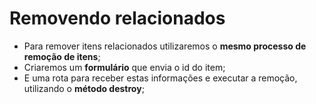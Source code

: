 # Removendo relacionados

- Para remover itens relacionados utilizaremos o **mesmo processo de remoção de itens**;
- Criaremos um **formulário** que envia o id do item;
- E uma rota para receber estas informações e executar a remoção, utilizando o **método destroy**;
